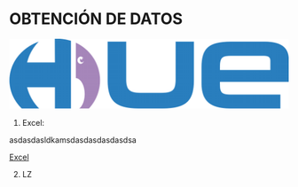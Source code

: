 # OBTENCIÓN DE DATOS

![HUE](Images/DcNg-aiV0AAXh-k.png)





1.  Excel: 

   asdasdasldkamsdasdasdasdasdsa

   [Excel](https://github.com/faiderfl/PowerBI/blob/master/Datos/P1-Airline-Comparison.xlsx)

2. LZ

   

